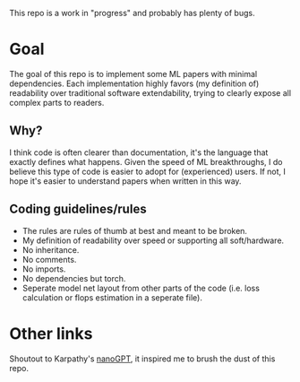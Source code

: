 This repo is a work in "progress" and probably has plenty of bugs.

# Goal
The goal of this repo is to implement some ML papers with minimal dependencies. Each implementation highly favors (my definition of) readability over traditional software extendability, trying to clearly expose all complex parts to readers.

## Why?
I think code is often clearer than documentation, it's the language that exactly defines what happens. Given the speed of ML breakthroughs, I do believe this type of code is easier to adopt for (experienced) users. If not, I hope it's easier to understand papers when written in this way.


## Coding guidelines/rules
* The rules are rules of thumb at best and meant to be broken.
* My definition of readability over speed or supporting all soft/hardware.
* No inheritance.
* No comments.
* No imports.
* No dependencies but torch.
* Seperate model net layout from other parts of the code (i.e. loss calculation or flops estimation in a seperate file).

# Other links
Shoutout to Karpathy's [nanoGPT](https://github.com/karpathy/nanoGPT), it inspired me to brush the dust of this repo.
